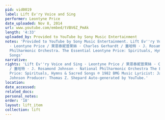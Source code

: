 ```yaml
---
pid: vid0019
label: Lift Ev'ry Voice and Sing
performer: Leontyne Price
date_uploaded: Nov 8, 2014
url: www.youtube.com/embed/tVBV6Z_PmAk
length: '4:33'
uploaded_by: Provided to YouTube by Sony Music Entertainment
notes: 'Provided to YouTube by Sony Music Entertainment. Lift Ev''ry Voice and Sing
  · Leontyne Price / 萊恩泰妮普萊絲 · Charles Gerhardt / 蓋哈特 · J. Rosamond Johnson · National
  Philharmonic Orchestra. The Essential Leontyne Price: Spirituals, Hymns & Sacred
  Songs'
narrative: 
rights: 'Lift Ev''ry Voice and Sing · Leontyne Price / 萊恩泰妮普萊絲 · Charles Gerhardt
  / 蓋哈特 · J. Rosamond Johnson · National Philharmonic Orchestra The Essential Leontyne
  Price: Spirituals, Hymns & Sacred Songs ℗ 1982 BMG Music Lyricist: James Weldon
  Johnson Producer: Thomas Z. Shepard Auto-generated by YouTube.'
location: 
date_accessed: 
related_docs: 
personal_notes: 
order: '18'
layout: lift_item
collection: lift
---
```

